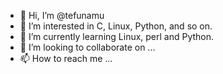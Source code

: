 - 👋 Hi, I’m @tefunamu
- 👀 I’m interested in C, Linux, Python, and so on.
- 🌱 I’m currently learning Linux, perl and Python.
- 💞️ I’m looking to collaborate on ...
- 📫 How to reach me ...

<!---
tefunamu/tefunamu is a ✨ special ✨ repository because its `README.md` (this file) appears on your GitHub profile.
You can click the Preview link to take a look at your changes.
--->
